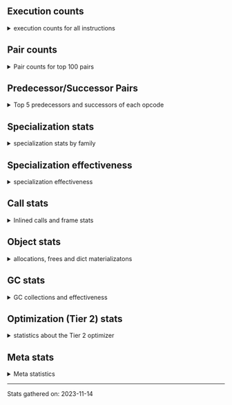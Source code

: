 ## Execution counts

<details>
<summary> execution counts for all instructions </summary>

|Name | Base Count | Head Count | Change | 
|---|---:|---:|---:|
| GET_YIELD_FROM_ITER | 36,765,944 | 20,766,152 | -43.5% |
| JUMP_BACKWARD_NO_INTERRUPT | 545,016,592 | 309,986,188 | -43.1% |
| CALL_METHOD_DESCRIPTOR_FAST_WITH_KEYWORDS | 39,313,146 | 53,686,585 | 36.6% |
| SEND_GEN | 702,122,776 | 451,092,579 | -35.8% |
| YIELD_VALUE | 1,303,428,487 | 1,048,533,941 | -19.6% |
| UNARY_NOT | 64,557,763 | 72,314,199 | 12.0% |
| STORE_FAST_LOAD_FAST | 39,432,114 | 35,915,740 | -8.9% |
| TO_BOOL_ALWAYS_TRUE | 248,106,779 | 228,652,560 | -7.8% |
| LOAD_FAST_CHECK | 11,285,345 | 12,163,800 | 7.8% |
| UNARY_INVERT | 14,466,233 | 15,532,061 | 7.4% |
| FOR_ITER_GEN | 216,728,259 | 201,772,324 | -6.9% |
| BUILD_CONST_KEY_MAP | 11,173,574 | 11,929,742 | 6.8% |
| WITH_EXCEPT_START | 5,560 | 5,880 | 5.8% |
| MAP_ADD | 56,720,239 | 53,609,365 | -5.5% |
| LIST_APPEND | 105,531,990 | 99,778,016 | -5.5% |
| END_SEND | 313,826,700 | 297,826,857 | -5.1% |
| BEFORE_WITH | 7,873,642 | 8,250,981 | 4.8% |
| RETURN_GENERATOR | 396,823,707 | 377,874,819 | -4.8% |
| STORE_ATTR_INSTANCE_VALUE | 1,081,669,280 | 1,126,006,407 | 4.1% |
| LOAD_SUPER_ATTR_METHOD | 159,828,553 | 166,159,986 | 4.0% |
| LOAD_ATTR_PROPERTY | 90,376,658 | 93,440,943 | 3.4% |
| TO_BOOL_NONE | 629,857,943 | 611,009,356 | -3.0% |
| RESUME_CHECK | 7,035,933,310 | 6,830,822,851 | -2.9% |
| JUMP_BACKWARD | 504,368,682 | 489,904,235 | -2.9% |
| POP_JUMP_IF_NOT_NONE | 668,542,490 | 687,370,454 | 2.8% |
| POP_JUMP_IF_NONE | 466,080,860 | 479,174,224 | 2.8% |
| COPY | 1,151,480,004 | 1,179,471,862 | 2.4% |
| COMPARE_OP_STR | 334,302,675 | 341,773,794 | 2.2% |
| LOAD_ATTR_METHOD_WITH_VALUES | 2,113,425,686 | 2,159,979,767 | 2.2% |
| JUMP_FORWARD | 523,095,548 | 534,069,985 | 2.1% |
| BINARY_OP_ADD_UNICODE | 93,325,980 | 95,068,140 | 1.9% |
| TO_BOOL_INT | 203,322,322 | 206,924,032 | 1.8% |
| COPY_FREE_VARS | 377,250,314 | 383,840,683 | 1.7% |
| CALL_PY_EXACT_ARGS | 3,291,165,036 | 3,346,880,182 | 1.7% |
| LOAD_ATTR_METHOD_NO_DICT | 1,583,357,026 | 1,606,071,959 | 1.4% |
| TO_BOOL_BOOL | 4,330,657,207 | 4,387,205,316 | 1.3% |
| RETURN_VALUE | 4,296,376,933 | 4,349,716,849 | 1.2% |
| CALL_BUILTIN_O | 1,032,538,907 | 1,044,279,289 | 1.1% |
| COMPARE_OP_INT | 1,495,200,905 | 1,512,155,076 | 1.1% |
| CALL_PY_WITH_DEFAULTS | 223,472,921 | 225,906,249 | 1.1% |
| LIST_EXTEND | 29,497,872 | 29,802,981 | 1.0% |
| BINARY_SUBSCR_DICT | 659,026,335 | 665,787,294 | 1.0% |
| STORE_ATTR | 71,289,731 | 72,014,100 | 1.0% |
| LOAD_CONST | 8,203,335,252 | 8,285,443,434 | 1.0% |
| LOAD_ATTR_INSTANCE_VALUE | 4,662,555,308 | 4,709,077,657 | 1.0% |
| COMPARE_OP | 165,978,208 | 167,632,889 | 1.0% |
| INTERPRETER_EXIT | 2,013,116,849 | 1,994,219,442 | -0.9% |
| LOAD_GLOBAL_MODULE | 3,785,640,842 | 3,821,039,415 | 0.9% |
| LOAD_FAST_AND_CLEAR | 78,208,288 | 77,520,845 | -0.9% |
| STORE_SUBSCR_DICT | 262,569,106 | 264,770,101 | 0.8% |
| LOAD_FAST | 30,659,083,110 | 30,913,320,577 | 0.8% |
| LOAD_SUPER_ATTR_ATTR | 4,212,768 | 4,247,488 | 0.8% |
| BINARY_OP | 871,945,317 | 879,001,018 | 0.8% |
| LOAD_DEREF | 793,675,334 | 800,038,509 | 0.8% |
| CALL_BUILTIN_CLASS | 170,920,138 | 172,288,732 | 0.8% |
| FOR_ITER_LIST | 702,323,504 | 696,916,875 | -0.8% |
| EXIT_INIT_CHECK | 91,339,610 | 92,022,294 | 0.7% |
| STORE_FAST | 8,458,670,570 | 8,520,919,958 | 0.7% |
| BINARY_SUBSCR_STR_INT | 470,250,879 | 473,710,318 | 0.7% |
| CALL_ALLOC_AND_ENTER_INIT | 93,626,030 | 94,308,714 | 0.7% |
| PUSH_NULL | 1,320,956,921 | 1,330,125,392 | 0.7% |
| FOR_ITER_RANGE | 90,901,443 | 91,527,957 | 0.7% |
| TO_BOOL_LIST | 182,092,776 | 183,306,477 | 0.7% |
| CALL_ISINSTANCE | 1,074,655,846 | 1,081,762,058 | 0.7% |
| LOAD_ATTR_NONDESCRIPTOR_WITH_VALUES | 162,404,712 | 163,477,283 | 0.7% |
| EXTENDED_ARG | 422,030,444 | 424,550,670 | 0.6% |
| CALL_BOUND_METHOD_EXACT_ARGS | 206,243,824 | 207,472,022 | 0.6% |
| LOAD_ATTR | 1,493,589,468 | 1,501,910,799 | 0.6% |
| BINARY_OP_ADD_INT | 1,311,368,574 | 1,318,666,109 | 0.6% |
| BUILD_LIST | 355,275,811 | 357,233,342 | 0.6% |
| POP_JUMP_IF_TRUE | 1,986,734,297 | 1,997,411,758 | 0.5% |
| CALL_METHOD_DESCRIPTOR_O | 409,940,017 | 412,096,221 | 0.5% |
| CALL_METHOD_DESCRIPTOR_NOARGS | 291,891,028 | 293,414,976 | 0.5% |
| NOP | 944,828,756 | 949,712,558 | 0.5% |
| BINARY_SUBSCR_LIST_INT | 781,230,406 | 785,091,865 | 0.5% |
| CONTAINS_OP | 1,104,396,530 | 1,109,763,785 | 0.5% |
| TO_BOOL | 339,843,572 | 341,454,120 | 0.5% |
| POP_JUMP_IF_FALSE | 8,052,457,435 | 8,088,994,986 | 0.5% |
| BINARY_SUBSCR | 697,441,997 | 700,540,043 | 0.4% |
| LOAD_FAST_LOAD_FAST | 7,175,809,641 | 7,207,511,993 | 0.4% |
| CALL_METHOD_DESCRIPTOR_FAST | 421,123,637 | 422,927,094 | 0.4% |
| BUILD_SLICE | 95,834,908 | 96,215,468 | 0.4% |
| CALL_LIST_APPEND | 339,581,787 | 340,864,694 | 0.4% |
| CALL | 1,174,625,905 | 1,179,016,940 | 0.4% |
| CONVERT_VALUE | 138,336,220 | 138,785,820 | 0.3% |
| LOAD_GLOBAL_BUILTIN | 5,044,225,297 | 5,059,556,060 | 0.3% |
| BINARY_OP_SUBTRACT_INT | 454,385,132 | 455,763,001 | 0.3% |
| FORMAT_SIMPLE | 151,773,320 | 152,223,880 | 0.3% |
| BUILD_STRING | 76,352,740 | 76,578,500 | 0.3% |
| LOAD_ATTR_METHOD_LAZY_DICT | 58,852,724 | 59,024,972 | 0.3% |
| CALL_LEN | 383,034,116 | 381,928,934 | -0.3% |
| BINARY_SLICE | 284,500,849 | 285,272,599 | 0.3% |
| LOAD_ATTR_MODULE | 527,104,203 | 528,471,418 | 0.3% |
| SWAP | 1,055,645,659 | 1,058,020,358 | 0.2% |
| FOR_ITER | 499,255,569 | 500,335,683 | 0.2% |
| LOAD_ATTR_SLOT | 1,883,730,941 | 1,887,677,539 | 0.2% |
| STORE_SUBSCR_LIST_INT | 310,529,807 | 311,173,460 | 0.2% |
| INSTRUMENTED_JUMP_BACKWARD | 10,012 | 9,992 | -0.2% |
| INSTRUMENTED_FOR_ITER | 11,292 | 11,272 | -0.2% |
| ENTER_EXECUTOR | 2,406,938,467 | 2,410,810,571 | 0.2% |
| CALL_KW | 260,164,281 | 260,580,273 | 0.2% |
| UNPACK_SEQUENCE_TWO_TUPLE | 567,918,292 | 568,822,767 | 0.2% |
| CALL_STR_1 | 34,041,021 | 34,093,820 | 0.2% |
| INSTRUMENTED_POP_JUMP_IF_TRUE | 13,452 | 13,432 | -0.1% |
| GET_ITER | 773,061,621 | 774,193,501 | 0.1% |
| MAKE_FUNCTION | 109,408,665 | 109,249,257 | -0.1% |
| LOAD_ATTR_CLASS | 106,905,235 | 107,031,437 | 0.1% |
| IS_OP | 797,834,592 | 798,741,017 | 0.1% |
| POP_TOP | 3,517,795,349 | 3,513,927,525 | -0.1% |
| CALL_BUILTIN_FAST | 1,118,873,608 | 1,120,002,679 | 0.1% |
| CALL_TUPLE_1 | 34,780,737 | 34,814,075 | 0.1% |
| BUILD_TUPLE | 930,473,109 | 929,663,200 | -0.1% |
| POP_EXCEPT | 22,760,402 | 22,776,815 | 0.1% |
| PUSH_EXC_INFO | 22,760,542 | 22,776,955 | 0.1% |
| CHECK_EXC_MATCH | 22,270,391 | 22,286,413 | 0.1% |
| BINARY_OP_SUBTRACT_FLOAT | 237,746,255 | 237,898,586 | 0.1% |
| CALL_BUILTIN_FAST_WITH_KEYWORDS | 69,825,190 | 69,867,802 | 0.1% |
| CALL_FUNCTION_EX | 178,733,209 | 178,840,545 | 0.1% |
| STORE_FAST_STORE_FAST | 1,999,960,367 | 2,000,928,094 | 0.0% |
| DELETE_ATTR | 11,350,100 | 11,354,873 | 0.0% |
| BINARY_OP_ADD_FLOAT | 393,375,593 | 393,528,446 | 0.0% |
| BINARY_OP_INPLACE_ADD_UNICODE | 7,986,960 | 7,990,000 | 0.0% |
| RERAISE | 2,526,021 | 2,526,980 | 0.0% |
| IMPORT_NAME | 10,198,821 | 10,202,564 | 0.0% |
| IMPORT_FROM | 11,438,453 | 11,442,215 | 0.0% |
| TO_BOOL_STR | 77,145,922 | 77,167,000 | 0.0% |
| BUILD_MAP | 106,252,107 | 106,277,255 | 0.0% |
| UNPACK_SEQUENCE | 364,707 | 364,787 | 0.0% |
| RETURN_CONST | 2,062,543,909 | 2,062,099,483 | -0.0% |
| FOR_ITER_TUPLE | 337,614,684 | 337,561,424 | -0.0% |
| DICT_MERGE | 29,259,158 | 29,263,710 | 0.0% |
| UNPACK_SEQUENCE_TUPLE | 531,762,177 | 531,826,659 | 0.0% |
| RESUME | 244,921 | 244,946 | 0.0% |
| RAISE_VARARGS | 3,978,714 | 3,979,056 | 0.0% |
| CALL_TYPE_1 | 340,947,199 | 340,972,627 | 0.0% |
| LOAD_SUPER_ATTR | 16,584 | 16,585 | 0.0% |
| STORE_DEREF | 92,434,748 | 92,440,073 | 0.0% |
| STORE_SUBSCR | 338,090,102 | 338,108,553 | 0.0% |
| DELETE_FAST | 1,797,621 | 1,797,527 | -0.0% |
| MAKE_CELL | 116,672,562 | 116,677,843 | 0.0% |
| BINARY_SUBSCR_GETITEM | 190,304,454 | 190,312,780 | 0.0% |
| BUILD_SET | 2,001,068 | 2,001,136 | 0.0% |
| BINARY_OP_MULTIPLY_FLOAT | 576,062,330 | 576,077,738 | 0.0% |
| BINARY_SUBSCR_TUPLE_INT | 221,465,720 | 221,471,075 | 0.0% |
| LOAD_ATTR_WITH_HINT | 400,053,947 | 400,063,517 | 0.0% |
| STORE_ATTR_SLOT | 1,732,898,046 | 1,732,939,238 | 0.0% |
| LOAD_ATTR_NONDESCRIPTOR_NO_DICT | 82,960,302 | 82,958,503 | -0.0% |
| LOAD_GLOBAL | 10,731,230 | 10,731,429 | 0.0% |
| DELETE_SUBSCR | 172,509,381 | 172,512,560 | 0.0% |
| UNPACK_SEQUENCE_LIST | 148,230,189 | 148,232,272 | 0.0% |
| SET_FUNCTION_ATTRIBUTE | 98,352,426 | 98,353,486 | 0.0% |
| END_FOR | 76,102,889 | 76,103,409 | 0.0% |
| COMPARE_OP_FLOAT | 185,907,499 | 185,906,552 | -0.0% |
| CALL_INTRINSIC_1 | 149,027,754 | 149,028,485 | 0.0% |
| UNARY_NEGATIVE | 161,346,136 | 161,346,204 | 0.0% |
| BINARY_OP_MULTIPLY_INT | 248,272,175 | 248,272,155 | -0.0% |
| STORE_ATTR_WITH_HINT | 63,960,614 | 63,960,618 | 0.0% |
| GET_AWAITABLE | 151,578,740 | 151,578,737 | -0.0% |
| SEND | 164,809,260 | 164,809,258 | -0.0% |
| STORE_SLICE | 35,795,300 | 35,795,300 | 0.0% |
| INSTRUMENTED_POP_JUMP_IF_FALSE | 19,465,840 | 19,465,840 | 0.0% |
| INSTRUMENTED_RESUME | 19,443,620 | 19,443,620 | 0.0% |
| INSTRUMENTED_RETURN_VALUE | 19,434,720 | 19,434,720 | 0.0% |
| LOAD_NAME | 13,930,060 | 13,930,060 | 0.0% |
| GET_ANEXT | 8,000,960 | 8,000,960 | 0.0% |
| END_ASYNC_FOR | 8,000,000 | 8,000,000 | 0.0% |
| GET_AITER | 8,000,000 | 8,000,000 | 0.0% |
| STORE_GLOBAL | 6,941,340 | 6,941,340 | 0.0% |
| BEFORE_ASYNC_WITH | 2,995,200 | 2,995,200 | 0.0% |
| SET_ADD | 1,470,440 | 1,470,440 | 0.0% |
| STORE_NAME | 926,120 | 926,120 | 0.0% |
| UNPACK_EX | 668,000 | 668,000 | 0.0% |
| DICT_UPDATE | 22,740 | 22,740 | 0.0% |
| LOAD_BUILD_CLASS | 18,940 | 18,940 | 0.0% |
| INSTRUMENTED_RETURN_CONST | 7,200 | 7,200 | 0.0% |
| LOAD_LOCALS | 3,860 | 3,860 | 0.0% |
| LOAD_FROM_DICT_OR_DEREF | 3,840 | 3,840 | 0.0% |
| DELETE_DEREF | 1,600 | 1,600 | 0.0% |
| FORMAT_WITH_SPEC | 1,240 | 1,240 | 0.0% |
| DELETE_NAME | 900 | 900 | 0.0% |
| INSTRUMENTED_POP_JUMP_IF_NONE | 720 | 720 | 0.0% |
| SET_UPDATE | 660 | 660 | 0.0% |
| CLEANUP_THROW | 640 | 640 | 0.0% |
| INSTRUMENTED_JUMP_FORWARD | 400 | 400 | 0.0% |
| INSTRUMENTED_POP_JUMP_IF_NOT_NONE | 400 | 400 | 0.0% |
| CALL_INTRINSIC_2 | 80 | 80 | 0.0% |
| SETUP_ANNOTATIONS | 80 | 80 | 0.0% |


</details>

## Pair counts

<details>
<summary> Pair counts for top 100 pairs </summary>

Not included in comparative output.


</details>

## Predecessor/Successor Pairs

<details>
<summary> Top 5 predecessors and successors of each opcode </summary>

Not included in comparative output.


</details>

## Specialization stats

<details>
<summary> specialization stats by family </summary>

### BINARY_OP

<details>
<summary> specialization stats for BINARY_OP family </summary>

|Kind | Base Count | Base Ratio | Head Count | Head Ratio | Change | 
|---|---:|---:|---:|---:|---:|
|     deferred | 869,410,255 | 20.7% | 876,463,813 | 20.8% | 0.8% |
|          hit | 3,272,366,979 | 78.0% | 3,283,108,155 | 77.9% | 0.3% |
|         miss | 50,156,020 | 1.2% | 50,156,020 | 1.2% | 0.0% |

| | Base Count | Base Ratio | Head Count | Head Ratio | Change | 
|---|---:|---:|---:|---:|---:|
| Failure | 1,544,774 | 60.9% | 1,546,881 | 61.0% | 0.1% |
| Success | 990,288 | 39.1% | 990,324 | 39.0% | 0.0% |

|Failure kind | Base Count | Base Ratio | Head Count | Head Ratio | Change | 
|---|---:|---:|---:|---:|---:|
| or | 15,235 | 1.0% | 15,642 | 1.0% | 2.7% |
| and int | 51,981 | 3.4% | 52,879 | 3.4% | 1.7% |
| xor | 15,743 | 1.0% | 15,984 | 1.0% | 1.5% |
| floor divide | 45,272 | 2.9% | 45,476 | 2.9% | 0.5% |
| remainder | 52,553 | 3.4% | 52,730 | 3.4% | 0.3% |
| and other | 1,656 | 0.1% | 1,659 | 0.1% | 0.2% |
| power | 5,101 | 0.3% | 5,108 | 0.3% | 0.1% |
| add other | 57,302 | 3.7% | 57,356 | 3.7% | 0.1% |
| add different types | 190,023 | 12.3% | 190,076 | 12.3% | 0.0% |
| multiply different types | 246,243 | 15.9% | 246,302 | 15.9% | 0.0% |
| true divide float | 9,023 | 0.6% | 9,024 | 0.6% | 0.0% |
| true divide different types | 22,182 | 1.4% | 22,184 | 1.4% | 0.0% |
| rshift | 16,804 | 1.1% | 16,805 | 1.1% | 0.0% |
| lshift | 20,065 | 1.3% | 20,066 | 1.3% | 0.0% |
| subtract different types | 775,011 | 50.2% | 775,010 | 50.1% | -0.0% |
| subtract other | 12,800 | 0.8% | 12,800 | 0.8% | 0.0% |
| multiply other | 4,320 | 0.3% | 4,320 | 0.3% | 0.0% |
| true divide other | 2,880 | 0.2% | 2,880 | 0.2% | 0.0% |
| and different types | 580 | 0.0% | 580 | 0.0% | 0.0% |


</details>

### BINARY_OP_INPLACE_ADD_UNICODE

<details>
<summary> specialization stats for BINARY_OP_INPLACE_ADD_UNICODE family </summary>


</details>

### BINARY_SLICE

<details>
<summary> specialization stats for BINARY_SLICE family </summary>


</details>

### BINARY_SUBSCR

<details>
<summary> specialization stats for BINARY_SUBSCR family </summary>

|Kind | Base Count | Base Ratio | Head Count | Head Ratio | Change | 
|---|---:|---:|---:|---:|---:|
|          hit | 2,317,518,688 | 76.7% | 2,331,614,063 | 76.8% | 0.6% |
|     deferred | 697,015,231 | 23.1% | 700,112,061 | 23.1% | 0.4% |
|         miss | 4,759,106 | 0.2% | 4,759,269 | 0.2% | 0.0% |

| | Base Count | Base Ratio | Head Count | Head Ratio | Change | 
|---|---:|---:|---:|---:|---:|
| Failure | 242,550 | 56.8% | 243,761 | 57.0% | 0.5% |
| Success | 184,216 | 43.2% | 184,221 | 43.0% | 0.0% |

|Failure kind | Base Count | Base Ratio | Head Count | Head Ratio | Change | 
|---|---:|---:|---:|---:|---:|
| buffer slice | 860 | 0.4% | 940 | 0.4% | 9.3% |
| buffer int | 15,760 | 6.5% | 16,000 | 6.6% | 1.5% |
| out of range | 75,466 | 31.1% | 76,364 | 31.3% | 1.2% |
| tuple slice | 103 | 0.0% | 104 | 0.0% | 1.0% |
| list slice | 6,320 | 2.6% | 6,360 | 2.6% | 0.6% |
| other | 56,641 | 23.4% | 56,593 | 23.2% | -0.1% |
| array int | 78,640 | 32.4% | 78,640 | 32.3% | 0.0% |
| code complex parameters | 4,380 | 1.8% | 4,380 | 1.8% | 0.0% |
| sequence int | 4,280 | 1.8% | 4,280 | 1.8% | 0.0% |
| string slice | 100 | 0.0% | 100 | 0.0% | 0.0% |


</details>

### CALL

<details>
<summary> specialization stats for CALL family </summary>

|Kind | Base Count | Base Ratio | Head Count | Head Ratio | Change | 
|---|---:|---:|---:|---:|---:|
|         miss | 236,444,575 | 2.2% | 243,128,825 | 2.2% | 2.8% |
|          hit | 9,538,630,305 | 87.1% | 9,634,304,378 | 87.1% | 1.0% |
|     deferred | 737,869,762,949,550,978,328 | 6,738,720,787,332.9% | 737,869,762,949,555,239,730 | 6,673,658,845,345.7% | 0.0% |
|        deopt | 22,840 | 0.0% | 22,840 | 0.0% | 0.0% |

| | Base Count | Base Ratio | Head Count | Head Ratio | Change | 
|---|---:|---:|---:|---:|---:|
| Success | 4,918,438 | 85.8% | 5,044,632 | 86.0% | 2.6% |
| Failure | 816,619 | 14.2% | 820,058 | 14.0% | 0.4% |

|Failure kind | Base Count | Base Ratio | Head Count | Head Ratio | Change | 
|---|---:|---:|---:|---:|---:|
| operator wrapper | 4,508 | 0.6% | 4,609 | 0.6% | 2.2% |
| meth descr varargs keywords | 14,077 | 1.7% | 14,259 | 1.7% | 1.3% |
| str | 1,660 | 0.2% | 1,680 | 0.2% | 1.2% |
| cfunc noargs | 53,601 | 6.6% | 54,222 | 6.6% | 1.2% |
| cfunc varargs | 7,202 | 0.9% | 7,280 | 0.9% | 1.1% |
| bound method | 11,870 | 1.5% | 11,970 | 1.5% | 0.8% |
| other | 29,105 | 3.6% | 29,347 | 3.6% | 0.8% |
| class no vectorcall | 56,722 | 6.9% | 57,100 | 7.0% | 0.7% |
| method wrapper | 4,456 | 0.5% | 4,483 | 0.5% | 0.6% |
| cfunc varargs keywords | 49,761 | 6.1% | 50,026 | 6.1% | 0.5% |
| code complex parameters | 146,705 | 18.0% | 147,443 | 18.0% | 0.5% |
| wrong number arguments | 8,460 | 1.0% | 8,500 | 1.0% | 0.5% |
| class mutable | 50,176 | 6.1% | 50,395 | 6.1% | 0.4% |
| meth descr varargs | 58,496 | 7.2% | 58,624 | 7.1% | 0.2% |
| meth descr method fastcall keywords | 174,120 | 21.3% | 174,400 | 21.3% | 0.2% |
| no dict | 106,580 | 13.1% | 106,600 | 13.0% | 0.0% |
| init not python | 17,020 | 2.1% | 17,020 | 2.1% | 0.0% |
| init not simple | 11,280 | 1.4% | 11,280 | 1.4% | 0.0% |
| cmethod | 10,820 | 1.3% | 10,820 | 1.3% | 0.0% |


</details>

### COMPARE_OP

<details>
<summary> specialization stats for COMPARE_OP family </summary>

|Kind | Base Count | Base Ratio | Head Count | Head Ratio | Change | 
|---|---:|---:|---:|---:|---:|
|          hit | 2,013,109,721 | 92.3% | 2,037,541,188 | 92.3% | 1.2% |
|     deferred | 165,630,561 | 7.6% | 167,285,200 | 7.6% | 1.0% |
|         miss | 2,301,358 | 0.1% | 2,294,234 | 0.1% | -0.3% |

| | Base Count | Base Ratio | Head Count | Head Ratio | Change | 
|---|---:|---:|---:|---:|---:|
| Success | 101,147 | 29.1% | 101,034 | 29.1% | -0.1% |
| Failure | 246,500 | 70.9% | 246,655 | 70.9% | 0.1% |

|Failure kind | Base Count | Base Ratio | Head Count | Head Ratio | Change | 
|---|---:|---:|---:|---:|---:|
| long float | 540 | 0.2% | 580 | 0.2% | 7.4% |
| bytes | 3,200 | 1.3% | 3,320 | 1.3% | 3.8% |
| tuple | 15,192 | 6.2% | 15,410 | 6.2% | 1.4% |
| different types | 51,505 | 20.9% | 52,055 | 21.1% | 1.1% |
| big int | 83,623 | 33.9% | 82,802 | 33.6% | -1.0% |
| float long | 15,092 | 6.1% | 15,162 | 6.1% | 0.5% |
| bool | 6,354 | 2.6% | 6,325 | 2.6% | -0.5% |
| baseobject | 30,080 | 12.2% | 30,120 | 12.2% | 0.1% |
| other | 24,974 | 10.1% | 24,941 | 10.1% | -0.1% |
| string | 10,640 | 4.3% | 10,640 | 4.3% | 0.0% |
| list | 3,440 | 1.4% | 3,440 | 1.4% | 0.0% |
| set | 1,860 | 0.8% | 1,860 | 0.8% | 0.0% |


</details>

### FOR_ITER

<details>
<summary> specialization stats for FOR_ITER family </summary>

|Kind | Base Count | Base Ratio | Head Count | Head Ratio | Change | 
|---|---:|---:|---:|---:|---:|
|          hit | 1,206,708,783 | 65.3% | 1,186,989,158 | 64.9% | -1.6% |
|         miss | 140,859,107 | 7.6% | 140,789,422 | 7.7% | -0.0% |
|     deferred | 737,869,762,948,878,327,982 | 39,953,454,097,253.7% | 737,869,762,948,879,415,656 | 40,362,343,748,580.0% | 0.0% |

| | Base Count | Base Ratio | Head Count | Head Ratio | Change | 
|---|---:|---:|---:|---:|---:|
| Failure | 287,072 | 9.6% | 280,772 | 9.4% | -2.2% |
| Success | 2,705,155 | 90.4% | 2,703,895 | 90.6% | -0.0% |

|Failure kind | Base Count | Base Ratio | Head Count | Head Ratio | Change | 
|---|---:|---:|---:|---:|---:|
| dict items | 117,465 | 40.9% | 110,921 | 39.5% | -5.6% |
| callable | 460 | 0.2% | 480 | 0.2% | 4.3% |
| reversed list | 8,980 | 3.1% | 9,200 | 3.3% | 2.4% |
| itertools | 6,580 | 2.3% | 6,600 | 2.4% | 0.3% |
| set | 29,436 | 10.3% | 29,379 | 10.5% | -0.2% |
| other | 18,860 | 6.6% | 18,880 | 6.7% | 0.1% |
| enumerate | 44,691 | 15.6% | 44,712 | 15.9% | 0.0% |
| zip | 18,660 | 6.5% | 18,660 | 6.6% | 0.0% |
| seq iter | 14,480 | 5.0% | 14,480 | 5.2% | 0.0% |
| dict values | 12,400 | 4.3% | 12,400 | 4.4% | 0.0% |
| dict keys | 7,960 | 2.8% | 7,960 | 2.8% | 0.0% |
| ascii string | 5,260 | 1.8% | 5,260 | 1.9% | 0.0% |
| map | 1,380 | 0.5% | 1,380 | 0.5% | 0.0% |
| bytes | 440 | 0.2% | 440 | 0.2% | 0.0% |
| string | 20 | 0.0% | 20 | 0.0% | 0.0% |


</details>

### LOAD_ATTR

<details>
<summary> specialization stats for LOAD_ATTR family </summary>

|Kind | Base Count | Base Ratio | Head Count | Head Ratio | Change | 
|---|---:|---:|---:|---:|---:|
|         miss | 699,352,967 | 5.3% | 741,056,515 | 5.6% | 6.0% |
|          hit | 10,972,373,775 | 83.3% | 11,056,218,480 | 83.1% | 0.8% |
|     deferred | 737,869,762,949,862,210,025 | 5,604,648,997,259.9% | 737,869,762,949,869,739,559 | 5,548,232,608,967.4% | 0.0% |
|        deopt | 1,460,840 | 0.0% | 1,460,840 | 0.0% | 0.0% |

| | Base Count | Base Ratio | Head Count | Head Ratio | Change | 
|---|---:|---:|---:|---:|---:|
| Success | 13,829,634 | 92.8% | 14,616,430 | 93.1% | 5.7% |
| Failure | 1,075,289 | 7.2% | 1,080,290 | 6.9% | 0.5% |

|Failure kind | Base Count | Base Ratio | Head Count | Head Ratio | Change | 
|---|---:|---:|---:|---:|---:|
| non object slot | 2,560 | 0.2% | 2,680 | 0.2% | 4.7% |
| class attr simple | 6,217 | 0.6% | 6,470 | 0.6% | 4.1% |
| overridden | 16,050 | 1.5% | 16,614 | 1.5% | 3.5% |
| method | 119,719 | 11.1% | 121,449 | 11.2% | 1.4% |
| non overriding descriptor | 11,650 | 1.1% | 11,800 | 1.1% | 1.3% |
| module attr not found | 8,700 | 0.8% | 8,780 | 0.8% | 0.9% |
| not managed dict | 133,594 | 12.4% | 134,580 | 12.5% | 0.7% |
| class attr descriptor | 16,440 | 1.5% | 16,540 | 1.5% | 0.6% |
| shadowed | 100,677 | 9.4% | 101,190 | 9.4% | 0.5% |
| class method obj | 24,560 | 2.3% | 24,640 | 2.3% | 0.3% |
| mutable class | 66,629 | 6.2% | 66,747 | 6.2% | 0.2% |
| metaclass attribute | 239,291 | 22.3% | 239,438 | 22.2% | 0.1% |
| has managed dict | 319,082 | 29.7% | 319,242 | 29.6% | 0.1% |
| not in keys | 7,180 | 0.7% | 7,180 | 0.7% | 0.0% |
| builtin class method | 2,940 | 0.3% | 2,940 | 0.3% | 0.0% |


</details>

### LOAD_GLOBAL

<details>
<summary> specialization stats for LOAD_GLOBAL family </summary>

|Kind | Base Count | Base Ratio | Head Count | Head Ratio | Change | 
|---|---:|---:|---:|---:|---:|
|         miss | 315,032 | 0.0% | 319,722 | 0.0% | 1.5% |
|          hit | 8,829,551,107 | 99.9% | 8,880,275,753 | 99.9% | 0.6% |
|     deferred | 10,249,492 | 0.1% | 10,249,572 | 0.1% | 0.0% |
|        deopt | 8,300 | 0.0% | 8,300 | 0.0% | 0.0% |

| | Base Count | Base Ratio | Head Count | Head Ratio | Change | 
|---|---:|---:|---:|---:|---:|
| Success | 490,038 | 100.0% | 490,157 | 100.0% | 0.0% |
| Failure | 0 | 0.0% | 0 | 0.0% |  |


</details>

### LOAD_SUPER_ATTR

<details>
<summary> specialization stats for LOAD_SUPER_ATTR family </summary>

|Kind | Base Count | Base Ratio | Head Count | Head Ratio | Change | 
|---|---:|---:|---:|---:|---:|
|          hit | 164,041,321 | 100.0% | 170,407,474 | 100.0% | 3.9% |
|     deferred | 8,384 | 0.0% | 8,385 | 0.0% | 0.0% |

| | Base Count | Base Ratio | Head Count | Head Ratio | Change | 
|---|---:|---:|---:|---:|---:|
| Success | 8,200 | 100.0% | 8,200 | 100.0% | 0.0% |
| Failure | 0 | 0.0% | 0 | 0.0% |  |


</details>

### POP_JUMP_IF_FALSE

<details>
<summary> specialization stats for POP_JUMP_IF_FALSE family </summary>


</details>

### POP_JUMP_IF_NONE

<details>
<summary> specialization stats for POP_JUMP_IF_NONE family </summary>


</details>

### POP_JUMP_IF_NOT_NONE

<details>
<summary> specialization stats for POP_JUMP_IF_NOT_NONE family </summary>


</details>

### POP_JUMP_IF_TRUE

<details>
<summary> specialization stats for POP_JUMP_IF_TRUE family </summary>


</details>

### SEND

<details>
<summary> specialization stats for SEND family </summary>

|Kind | Base Count | Base Ratio | Head Count | Head Ratio | Change | 
|---|---:|---:|---:|---:|---:|
|          hit | 702,092,116 | 81.0% | 451,061,919 | 73.2% | -35.8% |
|     deferred | 164,754,180 | 19.0% | 164,754,178 | 26.8% | -0.0% |
|         miss | 30,660 | 0.0% | 30,660 | 0.0% | 0.0% |

| | Base Count | Base Ratio | Head Count | Head Ratio | Change | 
|---|---:|---:|---:|---:|---:|
| Success | 4,620 | 8.4% | 4,620 | 8.4% | 0.0% |
| Failure | 50,460 | 91.6% | 50,460 | 91.6% | 0.0% |

|Failure kind | Base Count | Base Ratio | Head Count | Head Ratio | Change | 
|---|---:|---:|---:|---:|---:|
| async generator send | 33,180 | 65.8% | 33,180 | 65.8% | 0.0% |
| other | 14,020 | 27.8% | 14,020 | 27.8% | 0.0% |
| list | 3,260 | 6.5% | 3,260 | 6.5% | 0.0% |


</details>

### STORE_ATTR

<details>
<summary> specialization stats for STORE_ATTR family </summary>

|Kind | Base Count | Base Ratio | Head Count | Head Ratio | Change | 
|---|---:|---:|---:|---:|---:|
|         miss | 250,541,095 | 8.5% | 258,325,346 | 8.6% | 3.1% |
|          hit | 2,627,986,845 | 89.1% | 2,664,580,917 | 89.0% | 1.4% |
|     deferred | 4,058,283,696,216,167,712,926 | 137,577,442,026,794.6% | 4,058,283,696,216,168,289,953 | 135,505,562,897,539.0% | 0.0% |

| | Base Count | Base Ratio | Head Count | Head Ratio | Change | 
|---|---:|---:|---:|---:|---:|
| Success | 4,839,059 | 98.1% | 4,985,839 | 98.2% | 3.0% |
| Failure | 93,266 | 1.9% | 93,828 | 1.8% | 0.6% |

|Failure kind | Base Count | Base Ratio | Head Count | Head Ratio | Change | 
|---|---:|---:|---:|---:|---:|
| property | 2,480 | 2.7% | 2,720 | 2.9% | 9.7% |
| no dict | 2,940 | 3.2% | 3,000 | 3.2% | 2.0% |
| overriding descriptor | 10,340 | 11.1% | 10,500 | 11.2% | 1.5% |
| class attr simple | 48,480 | 52.0% | 48,580 | 51.8% | 0.2% |
| not managed dict | 2,506 | 2.7% | 2,508 | 2.7% | 0.1% |
| not in dict | 14,580 | 15.6% | 14,580 | 15.5% | 0.0% |
| not in keys | 7,000 | 7.5% | 7,000 | 7.5% | 0.0% |
| overridden | 4,120 | 4.4% | 4,120 | 4.4% | 0.0% |
| method | 800 | 0.9% | 800 | 0.9% | 0.0% |
| mutable class | 20 | 0.0% | 20 | 0.0% | 0.0% |


</details>

### STORE_SLICE

<details>
<summary> specialization stats for STORE_SLICE family </summary>


</details>

### STORE_SUBSCR

<details>
<summary> specialization stats for STORE_SUBSCR family </summary>

|Kind | Base Count | Base Ratio | Head Count | Head Ratio | Change | 
|---|---:|---:|---:|---:|---:|
|          hit | 573,096,033 | 62.9% | 575,940,681 | 63.0% | 0.5% |
|     deferred | 337,947,706 | 37.1% | 337,966,111 | 37.0% | 0.0% |
|         miss | 2,880 | 0.0% | 2,880 | 0.0% | 0.0% |

| | Base Count | Base Ratio | Head Count | Head Ratio | Change | 
|---|---:|---:|---:|---:|---:|
| Failure | 129,856 | 91.2% | 129,900 | 91.2% | 0.0% |
| Success | 12,540 | 8.8% | 12,542 | 8.8% | 0.0% |

|Failure kind | Base Count | Base Ratio | Head Count | Head Ratio | Change | 
|---|---:|---:|---:|---:|---:|
| other | 680 | 0.5% | 700 | 0.5% | 2.9% |
| py simple | 42,641 | 32.8% | 42,660 | 32.8% | 0.0% |
| dict subclass no override | 26,075 | 20.1% | 26,080 | 20.1% | 0.0% |
| array int | 55,580 | 42.8% | 55,580 | 42.8% | 0.0% |
| out of range | 2,900 | 2.2% | 2,900 | 2.2% | 0.0% |
| bytearray int | 1,980 | 1.5% | 1,980 | 1.5% | 0.0% |


</details>

### TO_BOOL

<details>
<summary> specialization stats for TO_BOOL family </summary>

|Kind | Base Count | Base Ratio | Head Count | Head Ratio | Change | 
|---|---:|---:|---:|---:|---:|
|         miss | 126,210,274 | 2.1% | 107,959,434 | 1.8% | -14.5% |
|          hit | 5,544,972,675 | 92.2% | 5,586,305,307 | 92.6% | 0.7% |
|     deferred | 2,582,544,170,319,673,808,323 | 42,963,446,614,273.8% | 2,582,544,170,319,675,762,424 | 42,787,681,629,886.2% | 0.0% |

| | Base Count | Base Ratio | Head Count | Head Ratio | Change | 
|---|---:|---:|---:|---:|---:|
| Success | 2,588,120 | 79.4% | 2,243,769 | 76.9% | -13.3% |
| Failure | 673,369 | 20.6% | 674,167 | 23.1% | 0.1% |

|Failure kind | Base Count | Base Ratio | Head Count | Head Ratio | Change | 
|---|---:|---:|---:|---:|---:|
| sequence | 14,100 | 2.1% | 14,300 | 2.1% | 1.4% |
| bytes | 18,136 | 2.7% | 18,218 | 2.7% | 0.5% |
| dict | 31,020 | 4.6% | 31,160 | 4.6% | 0.5% |
| set | 27,254 | 4.0% | 27,317 | 4.1% | 0.2% |
| mapping | 97,908 | 14.5% | 98,103 | 14.6% | 0.2% |
| tuple | 117,496 | 17.4% | 117,580 | 17.4% | 0.1% |
| other | 172,856 | 25.7% | 172,893 | 25.6% | 0.0% |
| number | 191,399 | 28.4% | 191,396 | 28.4% | -0.0% |
| float | 1,740 | 0.3% | 1,740 | 0.3% | 0.0% |
| bytearray | 1,040 | 0.2% | 1,040 | 0.2% | 0.0% |
| memory view | 420 | 0.1% | 420 | 0.1% | 0.0% |


</details>

### UNPACK_SEQUENCE

<details>
<summary> specialization stats for UNPACK_SEQUENCE family </summary>

|Kind | Base Count | Base Ratio | Head Count | Head Ratio | Change | 
|---|---:|---:|---:|---:|---:|
|          hit | 1,244,970,998 | 99.7% | 1,245,942,038 | 99.7% | 0.1% |
|     deferred | 368,934,881,474,191,299,883 | 29,555,568,572,339.1% | 368,934,881,474,191,299,952 | 29,532,593,119,458.8% | 0.0% |
|         miss | 2,939,660 | 0.2% | 2,939,660 | 0.2% | 0.0% |

| | Base Count | Base Ratio | Head Count | Head Ratio | Change | 
|---|---:|---:|---:|---:|---:|
| Failure | 2,316 | 2.4% | 2,319 | 2.4% | 0.1% |
| Success | 94,828 | 97.6% | 94,836 | 97.6% | 0.0% |

|Failure kind | Base Count | Base Ratio | Head Count | Head Ratio | Change | 
|---|---:|---:|---:|---:|---:|
| sequence | 1,516 | 65.5% | 1,519 | 65.5% | 0.2% |
| iterator | 420 | 18.1% | 420 | 18.1% | 0.0% |
| other | 380 | 16.4% | 380 | 16.4% | 0.0% |


</details>


</details>

## Specialization effectiveness

<details>
<summary> specialization effectiveness </summary>

|Instructions | Base Count | Base Ratio | Head Count | Head Ratio | Change | 
|---|---:|---:|---:|---:|---:|
| Specialized misses | 1,514,406,354 | 0.9% | 1,552,256,279 | 1.0% | 2.5% |
| Not specialized | 17,330,079,841 | 10.7% | 17,437,945,525 | 10.8% | 0.6% |
| Specialized hits | 55,835,771,384 | 34.5% | 55,726,761,620 | 34.4% | -0.2% |
| Basic | 87,338,798,086 | 53.9% | 87,328,880,165 | 53.9% | -0.0% |

### Deferred by instruction

<details>
<summary> deferred by instruction </summary>

|Name | Base Count | Base Ratio | Head Count | Head Ratio | Change | 
|---|---:|---:|---:|---:|---:|
| COMPARE_OP | 165,630,561 | 0.0% | 167,285,200 | 0.0% | 1.0% |
| BINARY_OP | 869,410,255 | 0.0% | 876,463,813 | 0.0% | 0.8% |
| BINARY_SUBSCR | 697,015,231 | 0.0% | 700,112,061 | 0.0% | 0.4% |
| STORE_SUBSCR | 337,947,706 | 0.0% | 337,966,111 | 0.0% | 0.0% |
| LOAD_ATTR | 737,869,762,949,862,210,025 | 8.0% | 737,869,762,949,869,739,559 | 8.0% | 0.0% |
| CALL | 737,869,762,949,550,978,328 | 8.0% | 737,869,762,949,555,239,730 | 8.0% | 0.0% |
| FOR_ITER | 737,869,762,948,878,327,982 | 8.0% | 737,869,762,948,879,415,656 | 8.0% | 0.0% |
| TO_BOOL | 2,582,544,170,319,673,808,323 | 28.0% | 2,582,544,170,319,675,762,424 | 28.0% | 0.0% |
| STORE_ATTR | 4,058,283,696,216,167,712,926 | 44.0% | 4,058,283,696,216,168,289,953 | 44.0% | 0.0% |
| UNPACK_SEQUENCE | 368,934,881,474,191,299,883 | 4.0% | 368,934,881,474,191,299,952 | 4.0% | 0.0% |


</details>

### Misses by instruction

<details>
<summary> misses by instruction </summary>

|Name | Base Count | Base Ratio | Head Count | Head Ratio | Change | 
|---|---:|---:|---:|---:|---:|
| LOAD_ATTR_INSTANCE_VALUE | 232,818,390 | 15.4% | 258,458,523 | 16.6% | 11.0% |
| LOAD_ATTR_METHOD_WITH_VALUES | 187,176,427 | 12.4% | 203,227,860 | 13.1% | 8.6% |
| STORE_ATTR_INSTANCE_VALUE | 91,712,389 | 6.1% | 99,544,143 | 6.4% | 8.5% |
| CALL_PY_EXACT_ARGS | 121,711,028 | 8.0% | 127,771,287 | 8.2% | 5.0% |
| FOR_ITER_TUPLE | 70,523,485 | 4.7% | 70,465,895 | 4.5% | -0.1% |
| STORE_ATTR_SLOT | 158,754,186 | 10.5% | 158,706,683 | 10.2% | -0.0% |
| FOR_ITER_LIST | 70,327,222 | 4.6% | 70,315,127 | 4.5% | -0.0% |
| LOAD_ATTR_SLOT | 113,206,457 | 7.5% | 113,220,961 | 7.3% | 0.0% |
| LOAD_ATTR_METHOD_NO_DICT | 66,557,917 | 4.4% | 66,560,152 | 4.3% | 0.0% |
| LOAD_ATTR_NONDESCRIPTOR_WITH_VALUES | 68,357,733 | 4.5% | 68,356,894 | 4.4% | -0.0% |


</details>


</details>

## Call stats

<details>
<summary> Inlined calls and frame stats </summary>

| | Base Count | Base Ratio | Head Count | Head Ratio | Change | 
|---|---:|---:|---:|---:|---:|
| Calls via PyEval_EvalFrame (api) | 237,503,843 | 3.2% | 222,045,787 | 3.1% | -6.5% |
| Calls to Python functions inlined | 5,358,630,676 | 72.7% | 5,156,278,995 | 72.1% | -3.8% |
| Frames pushed | 4,706,112,457 | 63.8% | 4,764,291,384 | 66.6% | 1.2% |
| Calls via PyEval_EvalFrame (function vectorcall) | 1,244,827,069 | 16.9% | 1,231,000,528 | 17.2% | -1.1% |
| Calls via PyEval_EvalFrame (vector) | 1,250,140,189 | 17.0% | 1,236,313,648 | 17.3% | -1.1% |
| Calls to PyEval_EvalDefault | 2,016,070,260 | 27.3% | 1,997,173,185 | 27.9% | -0.9% |
| Calls via PyEval_EvalFrame (total) | 2,016,070,260 | 27.3% | 1,997,173,185 | 27.9% | -0.9% |
| Calls via PyEval_EvalFrame (generator) | 765,930,071 | 10.4% | 760,859,537 | 10.6% | -0.7% |
| Frame objects created | 63,601,323 | 0.9% | 63,617,746 | 0.9% | 0.0% |
| Calls via PyEval_EvalFrame (slot) | 339,599,733 | 4.6% | 339,643,175 | 4.7% | 0.0% |
| Calls via PyEval_EvalFrame (function ex) | 24,429,357 | 0.3% | 24,431,519 | 0.3% | 0.0% |
| Calls via PyEval_EvalFrame (method) | 211,356,801 | 2.9% | 211,356,663 | 3.0% | -0.0% |
| Calls via PyEval_EvalFrame (legacy) | 5,294,180 | 0.1% | 5,294,180 | 0.1% | 0.0% |
| Calls via PyEval_EvalFrame (build class) | 18,940 | 0.0% | 18,940 | 0.0% | 0.0% |


</details>

## Object stats

<details>
<summary> allocations, frees and dict materializatons </summary>

| | Base Count | Base Ratio | Head Count | Head Ratio | Change | 
|---|---:|---:|---:|---:|---:|
| Method cache misses | 68,544,522 |  | 89,389,801 |  | 30.4% |
| Method cache collisions | 77,012,625 |  | 98,675,324 |  | 28.1% |
| Method cache dunder misses | 8,871,087 |  | 9,689,562 |  | 9.2% |
| Method cache hits | 2,933,637,979 |  | 2,965,674,270 |  | 1.1% |
| Increfs | 24,720,513,945 | 22.6% | 24,920,263,445 | 22.6% | 0.8% |
| Interpreter decrefs | 98,114,644,862 | 78.1% | 98,688,286,708 | 78.1% | 0.6% |
| Interpreter increfs | 84,882,072,550 | 77.4% | 85,376,967,993 | 77.4% | 0.6% |
| Allocations to 4 kbytes | 93,561,800 | 0.5% | 94,072,794 | 0.5% | 0.5% |
| Decrefs | 27,540,821,964 | 21.9% | 27,690,881,685 | 21.9% | 0.5% |
| Allocations over 4 kbytes | 20,070,163 | 0.1% | 20,144,721 | 0.1% | 0.4% |
| Method cache dunder hits | 3,370,790,505 |  | 3,358,577,565 |  | -0.4% |
| Allocations | 10,969,606,735 | 64.2% | 10,998,593,452 | 64.2% | 0.3% |
| Allocations to 512 bytes | 10,855,974,772 | 63.5% | 10,884,375,937 | 63.5% | 0.3% |
| Frees | 11,303,970,738 |  | 11,328,820,236 |  | 0.2% |
| Allocations from freelist | 6,122,181,481 | 35.8% | 6,129,390,293 | 35.8% | 0.1% |
| Frees to freelist | 6,129,570,546 |  | 6,136,780,071 |  | 0.1% |
| New values | 77,367,796 |  | 77,380,006 |  | 0.0% |
| Materialize dict (on request) | 5,304,000 | 6.9% | 5,304,000 | 6.9% | 0.0% |
| Materialize dict (new key) | 190,320 | 0.2% | 190,320 | 0.2% | 0.0% |
| Materialize dict (too big) | 0 | 0.0% | 0 | 0.0% |  |
| Materialize dict (str subclass) | 0 | 0.0% | 0 | 0.0% |  |
| Dematerialize dict | 2,030,840 | 2.6% | 2,030,840 | 2.6% | 0.0% |


</details>

## GC stats

<details>
<summary> GC collections and effectiveness </summary>

|Generation | Base Collections | Base Objects collected | Base Object visits | Head Collections | Head Objects collected | Head Object visits | 
|---:|---:|---:|---:|---:|---:|---:|
| 0 | 712,098 | 45,323,705 | 6,371,426,994 | 713,904 | 45,323,885 | 6,377,300,846 |
| 1 | 63,663 | 66,817,140 | 5,362,729,494 | 63,822 | 66,817,140 | 5,368,862,178 |
| 2 | 20,722 | 53,077,146 | 17,989,165,804 | 20,727 | 53,077,179 | 18,004,242,962 |


</details>

## Optimization (Tier 2) stats

<details>
<summary> statistics about the Tier 2 optimizer </summary>

| | Base Count | Base Ratio | Head Count | Head Ratio | Change | 
|---|---:|---:|---:|---:|---:|
| Uops executed | 131,079,750,427 | 54.46 | 96,084,163,029 | 39.86 | -26.7% |
| Trace too short | 314,705 | 87.2% | 307,744 | 86.9% | -2.2% |
| Optimization attempts | 361,045 |  | 354,263 |  | -1.9% |
| Traces created | 46,340 | 12.8% | 46,519 | 13.1% | 0.4% |
| Trace stack underflow | 1,931 | 0.5% | 1,936 | 0.5% | 0.3% |
| Traces executed | 2,406,938,467 |  | 2,410,810,571 |  | 0.2% |
| Trace stack overflow | 0 | 0.0% | 0 | 0.0% |  |
| Trace too long | 5,394 | 1.5% | 5,394 | 1.5% | 0.0% |
| Inner loop found | 962 | 0.3% | 962 | 0.3% | 0.0% |
| Recursive call | 940 | 0.3% | 940 | 0.3% | 0.0% |

### Trace length histogram

<details>
<summary> trace length histogram </summary>

|Range | Base Count | Base Ratio | Head Count | Head Ratio | Change | 
|---|---:|---:|---:|---:|---:|
| <= 64 | 13,095 | 28.3% | 13,157 | 28.3% | 0.5% |
| <= 32 | 15,474 | 33.4% | 15,544 | 33.4% | 0.5% |
| <= 128 | 13,858 | 29.9% | 13,896 | 29.9% | 0.3% |
| <= 16 | 3,853 | 8.3% | 3,862 | 8.3% | 0.2% |
| <= 1 | 0 | 0.0% | 0 | 0.0% |  |
| <= 2 | 0 | 0.0% | 0 | 0.0% |  |
| <= 4 | 0 | 0.0% | 0 | 0.0% |  |
| <= 8 | 60 | 0.1% | 60 | 0.1% | 0.0% |


</details>

### Optimized trace length histogram

<details>
<summary> optimized trace length histogram </summary>

|Range | Base Count | Base Ratio | Head Count | Head Ratio | Change | 
|---|---:|---:|---:|---:|---:|
| <= 8 | 240 | 0.5% | 4,262 | 9.2% | 1,675.8% |
| <= 4 | 80 | 0.2% | 180 | 0.4% | 125.0% |
| <= 16 | 7,968 | 17.2% | 13,010 | 28.0% | 63.3% |
| <= 128 | 10,402 | 22.4% | 5,448 | 11.7% | -47.6% |
| <= 32 | 17,238 | 37.2% | 13,395 | 28.8% | -22.3% |
| <= 64 | 10,412 | 22.5% | 10,224 | 22.0% | -1.8% |
| <= 1 | 0 | 0.0% | 0 | 0.0% |  |
| <= 2 | 0 | 0.0% | 0 | 0.0% |  |


</details>

### Trace run length histogram

<details>
<summary> trace run length histogram </summary>

|Range | Base Count | Base Ratio | Head Count | Head Ratio | Change | 
|---|---:|---:|---:|---:|---:|
| <= 2 | 95,097,446 | 4.0% | 358,221,785 | 14.9% | 276.7% |
| <= 8 | 143,273,777 | 6.0% | 318,732,840 | 13.2% | 122.5% |
| <= 2,048 | 7,077,733 | 0.3% | 14,485,008 | 0.6% | 104.7% |
| <= 4,096 | 10,571,733 | 0.4% | 823,294 | 0.0% | -92.2% |
| <= 4 | 391,960,502 | 16.3% | 35,370,260 | 1.5% | -91.0% |
| <= 32,768 | 2,417 | 0.0% | 1,140 | 0.0% | -52.8% |
| <= 512 | 13,918,142 | 0.6% | 8,093,277 | 0.3% | -41.9% |
| <= 262,144 | 497 | 0.0% | 340 | 0.0% | -31.6% |
| <= 8,192 | 118,979 | 0.0% | 151,586 | 0.0% | 27.4% |
| <= 16,384 | 50,523 | 0.0% | 36,780 | 0.0% | -27.2% |
| <= 524,288 | 111 | 0.0% | 140 | 0.0% | 26.1% |
| <= 131,072 | 638 | 0.0% | 793 | 0.0% | 24.3% |
| <= 128 | 489,355,178 | 20.3% | 380,966,277 | 15.8% | -22.1% |
| <= 1,048,576 | 512 | 0.0% | 400 | 0.0% | -21.9% |
| <= 256 | 29,819,351 | 1.2% | 23,920,035 | 1.0% | -19.8% |
| <= 2,097,152 | 80 | 0.0% | 94 | 0.0% | 17.5% |
| <= 64 | 200,239,966 | 8.3% | 233,172,113 | 9.7% | 16.4% |
| <= 32 | 676,517,043 | 28.1% | 565,303,404 | 23.4% | -16.4% |
| <= 4,194,304 | 160 | 0.0% | 146 | 0.0% | -8.8% |
| <= 16 | 342,660,454 | 14.2% | 371,044,888 | 15.4% | 8.3% |
| <= 65,536 | 5,122 | 0.0% | 4,723 | 0.0% | -7.8% |
| <= 1,024 | 6,268,103 | 0.3% | 6,073,872 | 0.3% | -3.1% |
| <= 1 | 0 | 0.0% | 94,407,376 | 3.9% | 94,407,376 / 0 !! |


</details>

### Uop execution stats

<details>
<summary> uop execution stats </summary>

|Name | Base Count | Head Count | Change | 
|---|---:|---:|---:|
| _TO_BOOL | 4,636,592 | 8,070,114 | 74.1% |
| CALL_METHOD_DESCRIPTOR_FAST_WITH_KEYWORDS | 30,044,238 | 51,545,700 | 71.6% |
| _SET_IP | 38,258,431,994 | 12,040,836,930 | -68.5% |
| CALL_STR_1 | 21,459,080 | 35,874,120 | 67.2% |
| MAP_ADD | 5,583,260 | 2,797,980 | -49.9% |
| _CHECK_VALIDITY | 18,530,145,075 | 9,530,713,870 | -48.6% |
| LOAD_FAST_AND_CLEAR | 5,795,440 | 3,010,160 | -48.1% |
| CALL_BUILTIN_O | 75,408,017 | 104,334,122 | 38.4% |
| CALL_METHOD_DESCRIPTOR_FAST | 61,085,652 | 43,557,050 | -28.7% |
| UNARY_NOT | 8,540,900 | 10,881,628 | 27.4% |
| TO_BOOL_LIST | 12,923,697 | 16,357,435 | 26.6% |
| POP_TOP | 127,814,293 | 158,329,212 | 23.9% |
| LIST_APPEND | 94,416,429 | 74,100,291 | -21.5% |
| _CHECK_ATTR_MODULE | 45,862,622 | 53,588,277 | 16.8% |
| _LOAD_ATTR_MODULE | 45,862,622 | 53,588,277 | 16.8% |
| _STORE_ATTR_INSTANCE_VALUE | 4,516,320 | 5,076,930 | 12.4% |
| PUSH_NULL | 357,529,019 | 400,984,692 | 12.2% |
| _GUARD_DORV_VALUES | 4,864,100 | 5,424,710 | 11.5% |
| MAKE_FUNCTION | 28,933,098 | 26,163,505 | -9.6% |
| TO_BOOL_NONE | 65,634,180 | 59,899,780 | -8.7% |
| _CHECK_CALL_BOUND_METHOD_EXACT_ARGS | 34,594,503 | 37,365,889 | 8.0% |
| _INIT_CALL_BOUND_METHOD_EXACT_ARGS | 34,594,503 | 37,365,889 | 8.0% |
| GET_ITER | 74,027,853 | 68,697,450 | -7.2% |
| _COMPARE_OP | 55,315,805 | 51,559,432 | -6.8% |
| BEFORE_WITH | 5,023 | 5,306 | 5.6% |
| _ITER_NEXT_LIST | 983,995,946 | 946,799,876 | -3.8% |
| TO_BOOL_BOOL | 461,363,728 | 477,311,839 | 3.5% |
| _LOAD_GLOBAL_MODULE | 462,495,984 | 477,734,034 | 3.3% |
| _GUARD_NOT_EXHAUSTED_LIST | 1,249,145,429 | 1,208,927,532 | -3.2% |
| _ITER_CHECK_LIST | 1,265,653,360 | 1,225,382,678 | -3.2% |
| BINARY_SUBSCR_DICT | 176,323,038 | 170,752,851 | -3.2% |
| _ITER_NEXT_RANGE | 589,752,241 | 604,879,119 | 2.6% |
| SWAP | 197,834,045 | 192,824,224 | -2.5% |
| BUILD_LIST | 111,359,027 | 108,573,526 | -2.5% |
| _GUARD_NOT_EXHAUSTED_RANGE | 626,048,357 | 641,610,078 | 2.5% |
| _ITER_CHECK_RANGE | 626,727,077 | 642,288,798 | 2.5% |
| _GUARD_GLOBALS_VERSION | 1,157,461,168 | 1,185,002,412 | 2.4% |
| _LOAD_ATTR | 185,974,613 | 182,543,769 | -1.8% |
| _POP_FRAME | 78,674,167 | 80,117,119 | 1.8% |
| _LOAD_GLOBAL_BUILTINS | 690,117,369 | 702,420,646 | 1.8% |
| _GUARD_BUILTINS_VERSION | 690,119,269 | 702,422,546 | 1.8% |
| CALL_BUILTIN_CLASS | 21,572,999 | 21,876,158 | 1.4% |
| LOAD_CONST | 5,192,206,429 | 5,253,452,686 | 1.2% |
| _LOAD_ATTR_METHOD_NO_DICT | 437,115,258 | 441,148,331 | 0.9% |
| COPY | 226,828,556 | 228,752,126 | 0.8% |
| _JUMP_TO_TOP | 1,622,672,490 | 1,608,915,651 | -0.8% |
| _GUARD_IS_FALSE_POP | 3,503,419,137 | 3,526,854,346 | 0.7% |
| _LOAD_ATTR_METHOD_WITH_VALUES | 510,510,576 | 507,288,469 | -0.6% |
| RESUME_CHECK | 623,121,361 | 626,993,326 | 0.6% |
| _GUARD_KEYS_VERSION | 543,098,816 | 539,876,934 | -0.6% |
| _GUARD_DORV_VALUES_INST_ATTR_FROM_DICT | 543,121,256 | 539,899,374 | -0.6% |
| COMPARE_OP_INT | 391,644,782 | 389,429,982 | -0.6% |
| _CHECK_FUNCTION_EXACT_ARGS | 707,723,511 | 711,526,289 | 0.5% |
| _CHECK_PEP_523 | 707,723,511 | 711,526,289 | 0.5% |
| STORE_SUBSCR_LIST_INT | 110,123,800 | 110,667,960 | 0.5% |
| _GUARD_TYPE_VERSION | 2,428,252,333 | 2,436,707,634 | 0.3% |
| _BINARY_SUBSCR | 800,451,482 | 797,679,219 | -0.3% |
| _GUARD_IS_TRUE_POP | 925,889,501 | 922,752,590 | -0.3% |
| CALL_LEN | 49,049,123 | 49,201,660 | 0.3% |
| _BINARY_OP_SUBTRACT_INT | 197,896,030 | 198,444,508 | 0.3% |
| _EXIT_TRACE | 1,285,725,623 | 1,288,608,047 | 0.2% |
| _CHECK_STACK_SPACE | 700,903,564 | 701,965,060 | 0.2% |
| _INIT_CALL_PY_EXACT_ARGS | 700,899,583 | 701,960,982 | 0.2% |
| _PUSH_FRAME | 700,899,583 | 701,960,982 | 0.2% |
| _SAVE_RETURN_OFFSET | 700,899,583 | 701,960,982 | 0.2% |
| LOAD_FAST | 17,944,457,654 | 17,970,728,786 | 0.1% |
| _CHECK_MANAGED_OBJECT_HAS_VALUES | 705,653,960 | 704,812,890 | -0.1% |
| _LOAD_ATTR_INSTANCE_VALUE | 705,653,960 | 704,812,890 | -0.1% |
| _GUARD_IS_NOT_NONE_POP | 30,665,109 | 30,701,244 | 0.1% |
| MAKE_CELL | 119,644 | 119,781 | 0.1% |
| STORE_SUBSCR_DICT | 3,748,013 | 3,752,117 | 0.1% |
| CALL_BUILTIN_FAST | 184,365,798 | 184,523,296 | 0.1% |
| _GUARD_BOTH_INT | 1,946,949,462 | 1,948,605,036 | 0.1% |
| _GUARD_IS_NONE_POP | 12,051,584 | 12,041,605 | -0.1% |
| BINARY_SUBSCR_LIST_INT | 373,571,382 | 373,873,353 | 0.1% |
| _BINARY_OP_ADD_INT | 1,642,721,412 | 1,643,828,508 | 0.1% |
| CALL_METHOD_DESCRIPTOR_O | 15,159,832 | 15,169,028 | 0.1% |
| _UNPACK_SEQUENCE | 6,712 | 6,708 | -0.1% |
| LOAD_FAST_CHECK | 376,724 | 376,856 | 0.0% |
| _STORE_SUBSCR | 96,714,449 | 96,697,982 | -0.0% |
| _ITER_CHECK_TUPLE | 474,710,985 | 474,790,337 | 0.0% |
| CONTAINS_OP | 1,572,335,175 | 1,572,558,470 | 0.0% |
| BUILD_TUPLE | 49,963,212 | 49,957,310 | -0.0% |
| _GUARD_NOT_EXHAUSTED_TUPLE | 396,790,770 | 396,828,687 | 0.0% |
| CALL_BUILTIN_FAST_WITH_KEYWORDS | 7,224,620 | 7,225,260 | 0.0% |
| CALL_TYPE_1 | 125,999,356 | 126,009,607 | 0.0% |
| CALL_ISINSTANCE | 108,277,293 | 108,283,856 | 0.0% |
| LOAD_DEREF | 339,070,109 | 339,052,226 | -0.0% |
| _ITER_NEXT_TUPLE | 254,226,263 | 254,238,702 | 0.0% |
| UNPACK_SEQUENCE_TWO_TUPLE | 337,567,966 | 337,551,512 | -0.0% |
| IS_OP | 11,023,200 | 11,023,515 | 0.0% |
| _CHECK_ATTR_METHOD_LAZY_DICT | 3,199,380 | 3,199,460 | 0.0% |
| _LOAD_ATTR_METHOD_LAZY_DICT | 3,199,380 | 3,199,460 | 0.0% |
| _LOAD_ATTR_CLASS | 26,734,444 | 26,733,860 | -0.0% |
| _CHECK_ATTR_CLASS | 27,504,324 | 27,503,740 | -0.0% |
| STORE_FAST | 5,815,971,238 | 5,815,866,392 | -0.0% |
| UNPACK_SEQUENCE_LIST | 38,509,720 | 38,510,280 | 0.0% |
| TO_BOOL_ALWAYS_TRUE | 11,309,600 | 11,309,760 | 0.0% |
| UNARY_NEGATIVE | 883,660 | 883,668 | 0.0% |
| BINARY_SLICE | 40,939,360 | 40,939,680 | 0.0% |
| STORE_DEREF | 1,989,985 | 1,989,997 | 0.0% |
| _STORE_ATTR_SLOT | 42,300,257 | 42,300,461 | 0.0% |
| LIST_EXTEND | 87,348,675 | 87,348,462 | -0.0% |
| CALL_INTRINSIC_1 | 92,591,155 | 92,590,942 | -0.0% |
| TO_BOOL_INT | 120,407,811 | 120,407,563 | -0.0% |
| _BINARY_OP | 245,064,863 | 245,065,318 | 0.0% |
| _LOAD_ATTR_NONDESCRIPTOR_NO_DICT | 5,688,196 | 5,688,199 | 0.0% |
| CALL_METHOD_DESCRIPTOR_NOARGS | 131,985,753 | 131,985,812 | 0.0% |
| SET_FUNCTION_ATTRIBUTE | 21,272,750 | 21,272,758 | 0.0% |
| BINARY_SUBSCR_STR_INT | 1,187,188,361 | 1,187,188,762 | 0.0% |
| COMPARE_OP_STR | 1,803,671,508 | 1,803,672,112 | 0.0% |
| _LOAD_ATTR_SLOT | 495,319,920 | 495,319,985 | 0.0% |
| _LOAD_ATTR_WITH_HINT | 41,090,985 | 41,090,981 | -0.0% |
| _CHECK_ATTR_WITH_HINT | 41,090,985 | 41,090,981 | -0.0% |
| _GUARD_BOTH_FLOAT | 780,592,520 | 780,592,520 | 0.0% |
| _BINARY_OP_MULTIPLY_FLOAT | 527,422,940 | 527,422,940 | 0.0% |
| _BINARY_OP_ADD_FLOAT | 131,231,820 | 131,231,820 | 0.0% |
| GET_ANEXT | 125,514,720 | 125,514,720 | 0.0% |
| _BINARY_OP_SUBTRACT_FLOAT | 121,937,760 | 121,937,760 | 0.0% |
| STORE_SLICE | 121,060,060 | 121,060,060 | 0.0% |
| BUILD_SLICE | 115,518,240 | 115,518,240 | 0.0% |
| _BINARY_OP_MULTIPLY_INT | 105,880,500 | 105,880,500 | 0.0% |
| BINARY_SUBSCR_TUPLE_INT | 88,222,100 | 88,222,100 | 0.0% |
| UNPACK_SEQUENCE_TUPLE | 59,344,580 | 59,344,580 | 0.0% |
| COMPARE_OP_FLOAT | 32,621,800 | 32,621,800 | 0.0% |
| _LOAD_ATTR_NONDESCRIPTOR_WITH_VALUES | 29,426,820 | 29,426,820 | 0.0% |
| TO_BOOL_STR | 13,579,660 | 13,579,660 | 0.0% |
| BUILD_MAP | 7,357,753 | 7,357,753 | 0.0% |
| DICT_MERGE | 7,044,220 | 7,044,220 | 0.0% |
| _GUARD_BOTH_UNICODE | 2,761,340 | 2,761,340 | 0.0% |
| _BINARY_OP_ADD_UNICODE | 2,761,340 | 2,761,340 | 0.0% |
| _STORE_ATTR | 2,686,260 | 2,686,260 | 0.0% |
| SET_ADD | 2,683,640 | 2,683,640 | 0.0% |
| FORMAT_SIMPLE | 1,384,400 | 1,384,400 | 0.0% |
| STORE_GLOBAL | 1,260,560 | 1,260,560 | 0.0% |
| CONVERT_VALUE | 721,280 | 721,280 | 0.0% |
| BUILD_STRING | 547,340 | 547,340 | 0.0% |
| DELETE_SUBSCR | 311,780 | 311,780 | 0.0% |
| COPY_FREE_VARS | 139,700 | 139,700 | 0.0% |
| LOAD_NAME | 110,080 | 110,080 | 0.0% |
| LOAD_SUPER_ATTR_METHOD | 89,040 | 89,040 | 0.0% |
| STORE_NAME | 37,460 | 37,460 | 0.0% |
| BUILD_SET | 7,040 | 7,040 | 0.0% |
| UNARY_INVERT | 4,500 | 4,500 | 0.0% |
| CALL_TUPLE_1 | 2,560 | 2,560 | 0.0% |
| FORMAT_WITH_SPEC | 1,640 | 1,640 | 0.0% |


</details>

### Unsupported opcodes

<details>
<summary> unsupported opcodes </summary>

|Opcode | Base Count | Head Count | Change | 
|---|---:|---:|---:|
| FOR_ITER_GEN | 74,680 | 67,420 | -9.7% |
| CALL_PY_WITH_DEFAULTS | 2,060 | 2,140 | 3.9% |
| CALL | 5,953 | 5,998 | 0.8% |
| LOAD_ATTR_PROPERTY | 4,213 | 4,241 | 0.7% |
| FOR_ITER | 239,065 | 239,364 | 0.1% |
| CALL_KW | 1,640 | 1,641 | 0.1% |
| CALL_LIST_APPEND | 2,321 | 2,320 | -0.0% |
| YIELD_VALUE | 2,480 | 2,480 | 0.0% |
| BINARY_SUBSCR_GETITEM | 1,480 | 1,480 | 0.0% |
| CALL_FUNCTION_EX | 920 | 920 | 0.0% |
| CALL_ALLOC_AND_ENTER_INIT | 700 | 700 | 0.0% |
| RETURN_GENERATOR | 160 | 160 | 0.0% |
| BINARY_OP_INPLACE_ADD_UNICODE | 140 | 140 | 0.0% |
| STORE_ATTR_WITH_HINT | 80 | 80 | 0.0% |
| SEND | 60 | 60 | 0.0% |
| IMPORT_NAME | 20 | 20 | 0.0% |


</details>


</details>

## Meta stats

<details>
<summary> Meta statistics </summary>

| | Base Count | Head Count | Change | 
|---|---:|---:|---:|
| Number of data files | 1,900 | 1,900 | 0.0% |


</details>

---
Stats gathered on: 2023-11-14
